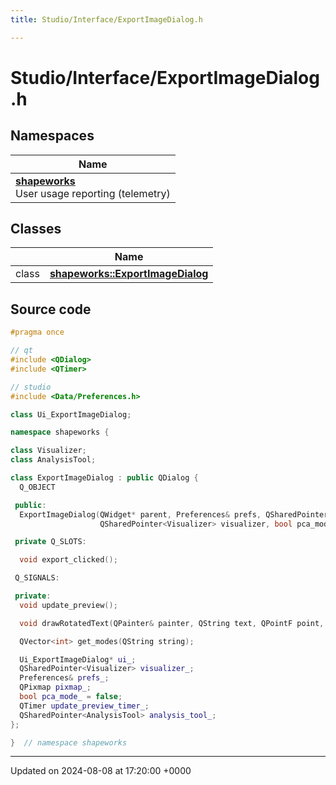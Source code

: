 ```yaml
---
title: Studio/Interface/ExportImageDialog.h

---
```


# Studio/Interface/ExportImageDialog.h



## Namespaces

| Name           |
| -------------- |
| **[shapeworks](../Namespaces/namespaceshapeworks.md)** <br>User usage reporting (telemetry)  |

## Classes

|                | Name           |
| -------------- | -------------- |
| class | **[shapeworks::ExportImageDialog](../Classes/classshapeworks_1_1ExportImageDialog.md)**  |




## Source code

```cpp
#pragma once

// qt
#include <QDialog>
#include <QTimer>

// studio
#include <Data/Preferences.h>

class Ui_ExportImageDialog;

namespace shapeworks {

class Visualizer;
class AnalysisTool;

class ExportImageDialog : public QDialog {
  Q_OBJECT

 public:
  ExportImageDialog(QWidget* parent, Preferences& prefs, QSharedPointer<AnalysisTool> analysis_tool,
                    QSharedPointer<Visualizer> visualizer, bool pca_mode);

 private Q_SLOTS:

  void export_clicked();

 Q_SIGNALS:

 private:
  void update_preview();

  void drawRotatedText(QPainter& painter, QString text, QPointF point, qreal angle, QRect rect);

  QVector<int> get_modes(QString string);

  Ui_ExportImageDialog* ui_;
  QSharedPointer<Visualizer> visualizer_;
  Preferences& prefs_;
  QPixmap pixmap_;
  bool pca_mode_ = false;
  QTimer update_preview_timer_;
  QSharedPointer<AnalysisTool> analysis_tool_;
};

}  // namespace shapeworks
```


-------------------------------

Updated on 2024-08-08 at 17:20:00 +0000
